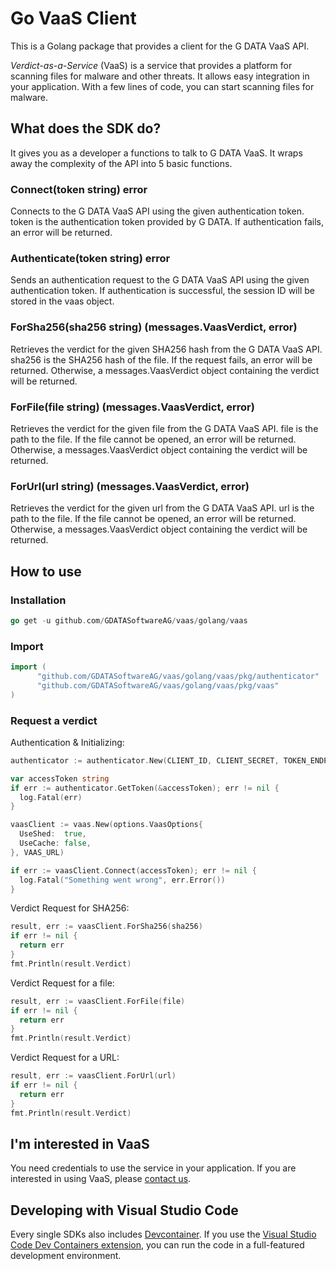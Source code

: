 # Go VaaS Client

This is a Golang package that provides a client for the G DATA VaaS API.

_Verdict-as-a-Service_ (VaaS) is a service that provides a platform for scanning files for malware and other threats. It allows easy integration in your application. With a few lines of code, you can start scanning files for malware.

## What does the SDK do?

It gives you as a developer a functions to talk to G DATA VaaS. It wraps away the complexity of the API into 5 basic functions.

### Connect(token string) error

Connects to the G DATA VaaS API using the given authentication token. token is the authentication token provided by G DATA. If authentication fails, an error will be returned.

### Authenticate(token string) error

Sends an authentication request to the G DATA VaaS API using the given authentication token. If authentication is successful, the session ID will be stored in the vaas object.

### ForSha256(sha256 string) (messages.VaasVerdict, error)

Retrieves the verdict for the given SHA256 hash from the G DATA VaaS API. sha256 is the SHA256 hash of the file. If the request fails, an error will be returned. Otherwise, a messages.VaasVerdict object containing the verdict will be returned.

### ForFile(file string) (messages.VaasVerdict, error)

Retrieves the verdict for the given file from the G DATA VaaS API. file is the path to the file. If the file cannot be opened, an error will be returned. Otherwise, a messages.VaasVerdict object containing the verdict will be returned.

### ForUrl(url string) (messages.VaasVerdict, error)

Retrieves the verdict for the given url from the G DATA VaaS API. url is the path to the file. If the file cannot be opened, an error will be returned. Otherwise, a messages.VaasVerdict object containing the verdict will be returned.

## How to use

### Installation

```go
go get -u github.com/GDATASoftwareAG/vaas/golang/vaas
```

### Import

```go
import (
      "github.com/GDATASoftwareAG/vaas/golang/vaas/pkg/authenticator"
      "github.com/GDATASoftwareAG/vaas/golang/vaas/pkg/vaas"
)
```

### Request a verdict

Authentication & Initializing:
```go
authenticator := authenticator.New(CLIENT_ID, CLIENT_SECRET, TOKEN_ENDPOINT)

var accessToken string
if err := authenticator.GetToken(&accessToken); err != nil {
  log.Fatal(err)
}

vaasClient := vaas.New(options.VaasOptions{
  UseShed:  true,
  UseCache: false,
}, VAAS_URL)

if err := vaasClient.Connect(accessToken); err != nil {
  log.Fatal("Something went wrong", err.Error())
}
```

Verdict Request for SHA256:
```go
result, err := vaasClient.ForSha256(sha256)
if err != nil {
  return err
}
fmt.Println(result.Verdict)
```

Verdict Request for a file:
```go
result, err := vaasClient.ForFile(file)
if err != nil {
  return err
}
fmt.Println(result.Verdict)
```

Verdict Request for a URL:
```go
result, err := vaasClient.ForUrl(url)
if err != nil {
  return err
}
fmt.Println(result.Verdict)
```
## <a name="interested"></a>I'm interested in VaaS

You need credentials to use the service in your application. If you are interested in using VaaS, please [contact us](mailto:oem@gdata.de).

## Developing with Visual Studio Code

Every single SDKs also includes [Devcontainer](./.devcontainer/). If you use the [Visual Studio Code Dev Containers extension](https://code.visualstudio.com/docs/devcontainers/containers), you can run the code in a full-featured development environment.